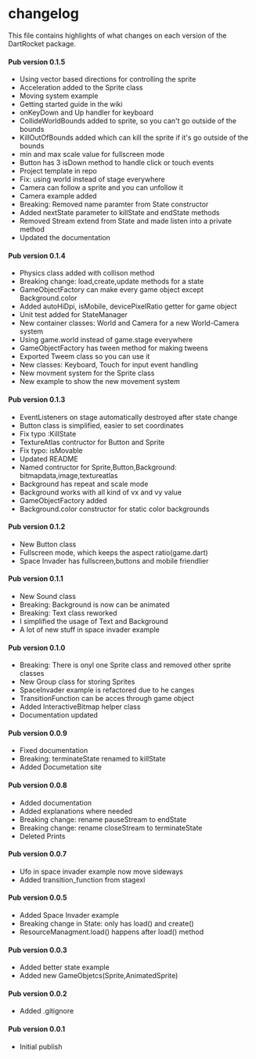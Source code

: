 # changelog

This file contains highlights of what changes on each version of the DartRocket
package.

#### Pub version 0.1.5
  * Using vector based directions for controlling the sprite
  * Acceleration added to the Sprite class
  * Moving system example
  * Getting started guide in the wiki
  * onKeyDown and Up handler for keyboard
  * CollideWorldBounds added to sprite, so you can't go outside of the bounds
  * KillOutOfBounds added which can kill the sprite if it's go outside of the bounds
  * min and max scale value for fullscreen mode
  * Button has 3 isDown method to handle click or touch events
  * Project template in repo
  * Fix: using world instead of stage everywhere
  * Camera can follow a sprite and you can unfollow it
  * Camera example added
  * Breaking: Removed name paramter from State constructor
  * Added nextState parameter to killState and endState methods
  * Removed Stream extend from State and made listen into a private method
  * Updated the documentation

#### Pub version 0.1.4
  * Physics class added with collison method
  * Breaking change: load,create,update methods for a state
  * GameObjectFactory can make every game object except Background.color
  * Added autoHiDpi, isMobile, devicePixelRatio getter for game object
  * Unit test added for StateManager
  * New container classes: World and Camera for a new World-Camera system
  * Using game.world instead of game.stage everywhere
  * GameObjectFactory has tween method for making tweens
  * Exported Tweem class so you can use it
  * New classes: Keyboard, Touch for input event handling
  * New movment system for the Sprite class
  * New example to show the new movement system
  
#### Pub version 0.1.3
  * EventListeners on stage automatically destroyed after state change
  * Button class is simplified, easier to set coordinates
  * Fix typo :KillState
  * TextureAtlas contructor for Button and Sprite
  * Fix typo: isMovable
  * Updated README
  * Named contructor for Sprite,Button,Background: bitmapdata,image,textureatlas
  * Background has repeat and scale mode
  * Background works with all kind of vx and vy value
  * GameObjectFactory added
  * Background.color constructor for static color backgrounds

#### Pub version 0.1.2
  * New Button class
  * Fullscreen mode, which keeps the aspect ratio(game.dart)
  * Space Invader has fullscreen,buttons and mobile friendlier

#### Pub version 0.1.1
  * New Sound class
  * Breaking: Background is now can be animated
  * Breaking: Text class reworked
  * I simplified the usage of Text and Background
  * A lot of new stuff in space invader example

#### Pub version 0.1.0
  * Breaking: There is onyl one Sprite class and removed other sprite classes
  * New Group class for storing Sprites
  * SpaceInvader example is refactored due to he canges
  * TransitionFunction can be acces through game object
  * Added InteractiveBitmap helper class
  * Documentation updated
  
#### Pub version 0.0.9
  * Fixed documentation
  * Breaking: terminateState renamed to killState
  * Added Documetation site

#### Pub version 0.0.8
  * Added documentation
  * Added explanations where needed
  * Breaking change: rename pauseStream to endState
  * Breaking change: rename closeStream to terminateState
  * Deleted Prints

#### Pub version 0.0.7
  * Ufo in space invader example now move sideways
  * Added transition_function from stagexl

#### Pub version 0.0.5
  * Added Space Invader example
  * Breaking change in State: only has load() and create()
  * ResourceManagment.load() happens after load() method

#### Pub version 0.0.3
  * Added better state example
  * Added new GameObjetcs(Sprite,AnimatedSprite)
  
#### Pub version 0.0.2
  * Added .gitignore

#### Pub version 0.0.1
  * Initial publish